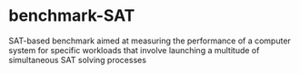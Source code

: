 # benchmark-SAT
SAT-based benchmark aimed at measuring the performance of a computer system for specific workloads that involve launching a multitude of simultaneous SAT solving processes 
